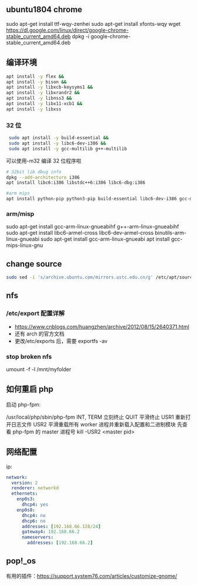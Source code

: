 ## ubuntu1804 chrome

sudo apt-get install ttf-wqy-zenhei
sudo apt-get install xfonts-wqy
wget https://dl.google.com/linux/direct/google-chrome-stable_current_amd64.deb
dpkg -i google-chrome-stable_current_amd64.deb

## 编译环境

```sh
apt install -y flex &&
apt install -y bison &&
apt install -y libxcb-keysyms1 &&
apt install -y libxrandr2 &&
apt install -y libnss3 &&
apt install -y libx11-xcb1 &&
apt install -y libxss
```

### 32 位

```sh
 sudo apt install -y build-essential &&
 sudo apt install -y libc6-dev-i386 &&
 sudo apt install -y gcc-multilib g++-multilib
```

可以使用-m32 编译 32 位程序啦

```sh
# 32bit lib dbug info
dpkg --add-architecture i386
apt install libc6:i386 libstdc++6:i386 libc6-dbg:i386
```

```sh
#arm mips
apt install python-pip python3-pip build-essential libc6-dev-i386 gcc-multilib g++-multilib gcc-arm-linux-gnueabihf g++-arm-linux-gnueabihf libc6-armel-cross libc6-dev-armel-cross binutils-arm-linux-gnueabi gcc-arm-linux-gnueabi g++-arm-linux-gnueabilibncurses5-dev gcc-mips-linux-gnu
```

### arm/misp

sudo apt-get install gcc-arm-linux-gnueabihf g++-arm-linux-gnueabihf
sudo apt-get install libc6-armel-cross libc6-dev-armel-cross binutils-arm-linux-gnueabi
sudo apt-get install gcc-arm-linux-gnueabi
apt install gcc-mips-linux-gnu

## change source

```sh
sudo sed -i 's/archive.ubuntu.com/mirrors.ustc.edu.cn/g' /etc/apt/sources.list
```

## nfs

### /etc/export 配置详解

- https://www.cnblogs.com/huangzhen/archive/2012/08/15/2640371.html
- 还有 arch 的官方文档
- 更改/etc/exports 后，需要 exportfs -av

### stop broken nfs

umount -f -l /mnt/myfolder

## 如何重启 php

启动 php-fpm:

/usr/local/php/sbin/php-fpm
INT, TERM 立刻终止
QUIT 平滑终止
USR1 重新打开日志文件
USR2 平滑重载所有 worker 进程并重新载入配置和二进制模块
先查看 php-fpm 的 master 进程号
kill -USR2 \<master pid\>

## 网络配置

ip:

```yaml
network:
  version: 2
  renderer: networkd
  ethernets:
    enp0s3:
      dhcp4: yes
    enp0s8:
      dhcp4: no
      dhcp6: no
      addresses: [192.168.66.128/24]
      gateway4: 192.168.66.2
      nameservers:
        addresses: [192.168.66.2]
```

## pop!_os
有用的插件：https://support.system76.com/articles/customize-gnome/